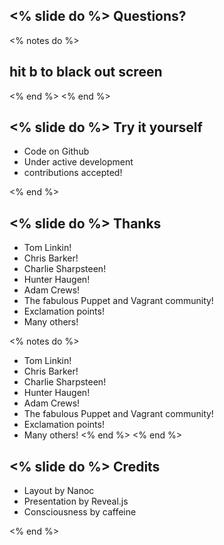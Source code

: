 <% slide do %>
Questions?
----------

<% notes do %>
## hit b to black out screen
<% end %>
<% end %>

<% slide do %>
Try it yourself
---------------

  * Code on Github
  * Under active development
  * contributions accepted!

<% end %>

<% slide do %>
Thanks
------

  * Tom Linkin!
  * Chris Barker!
  * Charlie Sharpsteen!
  * Hunter Haugen!
  * Adam Crews!
  * The fabulous Puppet and Vagrant community!
  * Exclamation points!
  * Many others!

<% notes do %>
  * Tom Linkin!
  * Chris Barker!
  * Charlie Sharpsteen!
  * Hunter Haugen!
  * Adam Crews!
  * The fabulous Puppet and Vagrant community!
  * Exclamation points!
  * Many others!
<% end %>
<% end %>

<% slide do %>
Credits
-------

  * Layout by Nanoc
  * Presentation by Reveal.js
  * Consciousness by caffeine

<% end %>
